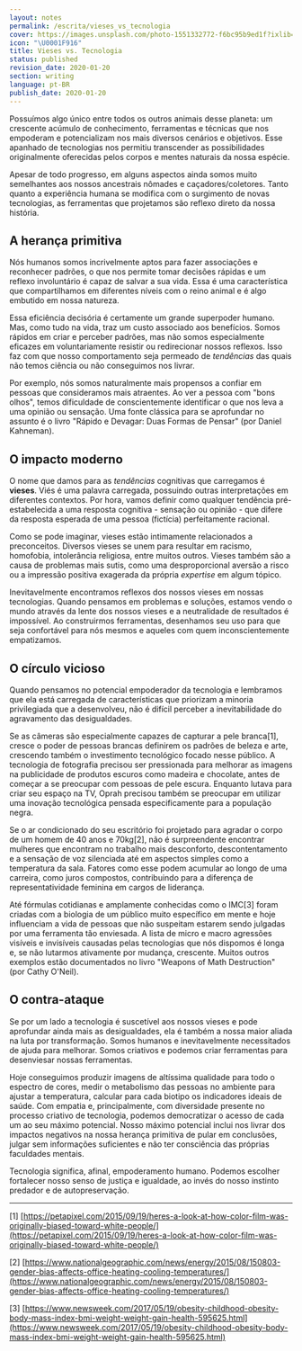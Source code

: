 ```yaml
---
layout: notes
permalink: /escrita/vieses_vs_tecnologia
cover: https://images.unsplash.com/photo-1551332772-f6bc95b9ed1f?ixlib=rb-1.2.1&q=85&fm=jpg&crop=entropy&cs=srgb&ixid=eyJhcHBfaWQiOjYzOTIxfQ
icon: "\U0001F916"
title: Vieses vs. Tecnologia
status: published
revision_date: 2020-01-20
section: writing
language: pt-BR
publish_date: 2020-01-20
---
```




Possuímos algo único entre todos os outros animais desse planeta: um crescente
acúmulo de conhecimento, ferramentas e técnicas que nos empoderam e
potencializam nos mais diversos cenários e objetivos. Esse apanhado de
tecnologias nos permitiu transcender as possibilidades originalmente oferecidas
pelos corpos e mentes naturais da nossa espécie.

Apesar de todo progresso, em alguns aspectos ainda somos muito semelhantes aos
nossos ancestrais nômades e caçadores/coletores. Tanto quanto a experiência
humana se modifica com o surgimento de novas tecnologias, as ferramentas que
projetamos são reflexo direto da nossa história.

## A herança primitiva

Nós humanos somos incrivelmente aptos para fazer associações e reconhecer
padrões, o que nos permite tomar decisões rápidas e um reflexo involuntário é
capaz de salvar a sua vida. Essa é uma característica que compartilhamos em
diferentes níveis com o reino animal e é algo embutido em nossa natureza.

Essa eficiência decisória é certamente um grande superpoder humano. Mas, como
tudo na vida, traz um custo associado aos benefícios. Somos rápidos em criar e
perceber padrões, mas não somos especialmente eficazes em voluntariamente
resistir ou redirecionar nossos reflexos. Isso faz com que nosso comportamento
seja permeado de _tendências_ das quais não temos ciência ou não conseguimos nos
livrar.

Por exemplo, nós somos naturalmente mais propensos a confiar em pessoas que
consideramos mais atraentes. Ao ver a pessoa com "bons olhos", temos dificuldade
de conscientemente identificar o que nos leva a uma opinião ou sensação. Uma
fonte clássica para se aprofundar no assunto é o livro "Rápido e Devagar: Duas
Formas de Pensar" (por Daniel Kahneman).

## O impacto moderno

O nome que damos para as _tendências_ cognitivas que carregamos é __vieses__.
Viés é uma palavra carregada, possuindo outras interpretações em diferentes
contextos. Por hora, vamos definir como qualquer tendência pré-estabelecida a
uma resposta cognitiva - sensação ou opinião - que difere da resposta esperada
de uma pessoa (fictícia) perfeitamente racional.

Como se pode imaginar, vieses estão intimamente relacionados a preconceitos.
Diversos vieses se unem para resultar em racismo, homofobia, intolerância
religiosa, entre muitos outros. Vieses também são a causa de problemas mais
sutis, como uma desproporcional aversão a risco ou a impressão positiva
exagerada da própria _expertise_ em algum tópico.

Inevitavelmente encontramos reflexos dos nossos vieses em nossas tecnologias.
Quando pensamos em problemas e soluções, estamos vendo o mundo através da lente
dos nossos vieses e a neutralidade de resultados é impossível. Ao construirmos
ferramentas, desenhamos seu uso para que seja confortável para nós mesmos e
aqueles com quem inconscientemente empatizamos.

## O círculo vicioso

Quando pensamos no potencial empoderador da tecnologia e lembramos que ela está
carregada de características que priorizam a minoria privilegiada que a
desenvolveu, não é difícil perceber a inevitabilidade do agravamento das
desigualdades.

Se as câmeras são especialmente capazes de capturar a pele branca[1],
cresce o poder de pessoas brancas definirem os padrões de beleza e arte,
crescendo também o investimento tecnológico focado nesse público. A tecnologia
de fotografia precisou ser pressionada para melhorar as imagens na publicidade
de produtos escuros como madeira e chocolate, antes de começar a se preocupar
com pessoas de pele escura. Enquanto lutava para criar seu espaço na TV, Oprah
precisou também se preocupar em utilizar uma inovação tecnológica pensada
especificamente para a população negra.

Se o ar condicionado do seu escritório foi projetado para agradar o corpo de um
homem de 40 anos e 70kg[2], não é surpreendente encontrar mulheres que
encontram no trabalho mais desconforto, descontentamento e a sensação de voz
silenciada até em aspectos simples como a temperatura da sala. Fatores como esse
podem acumular ao longo de uma carreira, como juros compostos, contribuindo para
a diferença de representatividade feminina em cargos de liderança.

Até fórmulas cotidianas e amplamente conhecidas como o IMC[3] foram
criadas com a biologia de um público muito específico em mente e hoje
influenciam a vida de pessoas que não suspeitam estarem sendo julgadas por uma
ferramenta tão enviesada. A lista de micro e macro agressões visíveis e
invisíveis causadas pelas tecnologias que nós dispomos é longa e, se não
lutarmos ativamente por mudança, crescente. Muitos outros exemplos estão
documentados no livro "Weapons of Math Destruction" (por Cathy O'Neil).

## O contra-ataque

Se por um lado a tecnologia é suscetível aos nossos vieses e pode aprofundar
ainda mais as desigualdades, ela é também a nossa maior aliada na luta por
transformação. Somos humanos e inevitavelmente necessitados de ajuda para
melhorar. Somos criativos e podemos criar ferramentas para desenviesar nossas
ferramentas.

Hoje conseguimos produzir imagens de altíssima qualidade para todo o espectro de
cores, medir o metabolismo das pessoas no ambiente para ajustar a temperatura,
calcular para cada biotipo os indicadores ideais de saúde. Com empatia e,
principalmente, com diversidade presente no processo criativo de tecnologia,
podemos democratizar o acesso de cada um ao seu máximo potencial. Nosso máximo
potencial inclui nos livrar dos impactos negativos na nossa herança primitiva de
pular em conclusões, julgar sem informações suficientes e não ter consciência
das próprias faculdades mentais.

Tecnologia significa, afinal, empoderamento humano. Podemos escolher fortalecer
nosso senso de justiça e igualdade, ao invés do nosso instinto predador e de
autopreservação.



------



[1] [https://petapixel.com/2015/09/19/heres-a-look-at-how-color-film-was-originally-biased-toward-white-people/](https://petapixel.com/2015/09/19/heres-a-look-at-how-color-film-was-originally-biased-toward-white-people/)

[2] [https://www.nationalgeographic.com/news/energy/2015/08/150803-gender-bias-affects-office-heating-cooling-temperatures/](https://www.nationalgeographic.com/news/energy/2015/08/150803-gender-bias-affects-office-heating-cooling-temperatures/)

[3] [https://www.newsweek.com/2017/05/19/obesity-childhood-obesity-body-mass-index-bmi-weight-weight-gain-health-595625.html](https://www.newsweek.com/2017/05/19/obesity-childhood-obesity-body-mass-index-bmi-weight-weight-gain-health-595625.html)


